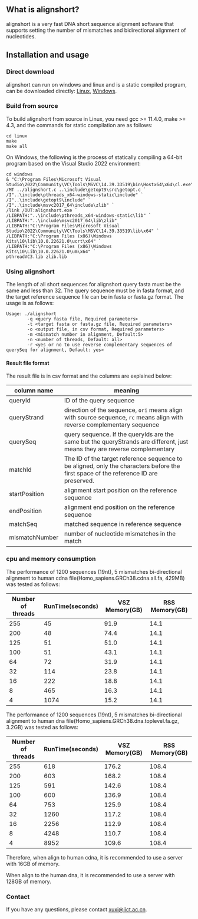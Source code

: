 ## What is alignshort?
alignshort is a very fast DNA short sequence alignment software that supports setting the number of mismatches and bidirectional alignment of nucleotides.

## Installation and usage
### Direct download
alignshort can run on windows and linux and is a static compiled program, can be downloaded directly: [Linux](https://raw.githubusercontent.com/gagayuan/alignshort/main/linux/alignshort), [Windows](https://raw.githubusercontent.com/gagayuan/alignshort/main/windows/alignshort.exe).
### Build from source
To build alignshort from source in Linux, you need gcc >= 11.4.0, make >= 4.3, and the commands for static compilation are as follows:
```
cd linux
make
make all
```
On Windows, the following is the process of statically compiling a 64-bit program based on the Visual Studio 2022 environment:
```
cd windows
& "C:\Program Files\Microsoft Visual Studio\2022\Community\VC\Tools\MSVC\14.39.33519\bin\Hostx64\x64\cl.exe" /MT ../alignshort.c ..\include\getopt9\src\getopt.c `
/I"..\include\pthreads_x64-windows-static\include" `
/I"..\include\getopt9\include" `
/I"..\include\msvc2017_64\include\zlib" `
/link /OUT:alignshort.exe `
/LIBPATH:"..\include\pthreads_x64-windows-static\lib" `
/LIBPATH:"..\include\msvc2017_64\lib\zlib" `
/LIBPATH:"C:\Program Files\Microsoft Visual Studio\2022\Community\VC\Tools\MSVC\14.39.33519\lib\x64" `
/LIBPATH:"C:\Program Files (x86)\Windows Kits\10\lib\10.0.22621.0\ucrt\x64" `
/LIBPATH:"C:\Program Files (x86)\Windows Kits\10\Lib\10.0.22621.0\um\x64" `
pthreadVC3.lib zlib.lib
```

### Using alignshort
The length of all short sequences for alignshort query fasta must be the same and less than 32. The query sequence must be in fasta format, and the target reference sequence file can be in fasta or fasta.gz format. The usage is as follows:
```
Usage: ./alignshort
        -q <query fasta file, Required parameters>
        -t <target fasta or fasta.gz file, Required parameters>
        -o <output file, in csv format, Required parameters>
        -m <mismatch number in alignment, Default:5>
        -n <number of threads, Default: all>
        -r <yes or no to use reverse complementary sequences of querySeq for alignment, Default: yes>

```

#### Result file format
The result file is in csv format and the columns are explained below:

| column name    | meaning |
|----------------|---------------------------------------|
| queryId        | ID of the query sequence |
| queryStrand    | direction of the sequence, `ori` means align with source sequence, `rc` means align with reverse complementary sequence |
| querySeq       | query sequence. If the queryIds are the same but the queryStrands are different, just means they are reverse complementary |
| matchId        | The ID of the target reference sequence to be aligned, only the characters before the first space of the reference ID are preserved.   |
| startPosition  | alignment start position on the reference sequence |
| endPosition    | alignment end position on the reference sequence |
| matchSeq       | matched sequence in reference sequence |
| mismatchNumber | number of nucleotide mismatches in the match |

### cpu and memory consumption

The performance of 1200 sequences (19nt), 5 mismatches bi-directional alignment to human cdna file(Homo_sapiens.GRCh38.cdna.all.fa, 429MB) was tested as follows:

| Number of threads | RunTime(seconds) | VSZ Memory(GB) | RSS Memory(GB) |
|---------------|-----------------|----------------|----------------|
| 255           | 45              | 91.9           | 14.1           |
| 200           | 48              | 74.4           | 14.1           |
| 125           | 51              | 51.0           | 14.1           |
| 100           | 51              | 43.1           | 14.1           |
| 64            | 72              | 31.9           | 14.1           |
| 32            | 114             | 23.8           | 14.1           |
| 16            | 222             | 18.8           | 14.1           |
| 8             | 465             | 16.3           | 14.1           |
| 4             | 1074            | 15.2           | 14.1           |

The performance of 1200 sequences (19nt), 5 mismatches bi-directional alignment to human dna file(Homo_sapiens.GRCh38.dna.toplevel.fa.gz, 3.2GB) was tested as follows:

| Number of threads | RunTime(seconds) | VSZ Memory(GB) | RSS Memory(GB) |
|---------------|-----------------|----------------|----------------|
| 255           | 618             | 176.2          | 108.4          |
| 200           | 603             | 168.2          | 108.4          |
| 125           | 591             | 142.6          | 108.4          |
| 100           | 600             | 136.9          | 108.4          |
| 64            | 753             | 125.9          | 108.4          |
| 32            | 1260            | 117.2          | 108.4          |
| 16            | 2256            | 112.9          | 108.4          |
| 8             | 4248            | 110.7          | 108.4          |
| 4             | 8952            | 109.6          | 108.4          |

Therefore, when align to human cdna, it is recommended to use a server with 16GB of memory.

When align to the human dna, it is recommended to use a server with 128GB of memory.

### Contact
If you have any questions, please contact <xuxi@iict.ac.cn>.